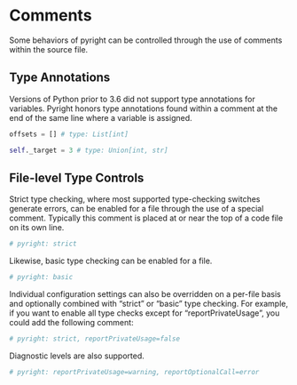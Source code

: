 # Comments

Some behaviors of pyright can be controlled through the use of comments within the source file.

## Type Annotations
Versions of Python prior to 3.6 did not support type annotations for variables. Pyright honors type annotations found within a comment at the end of the same line where a variable is assigned.

```python
offsets = [] # type: List[int]

self._target = 3 # type: Union[int, str]
```

## File-level Type Controls
Strict type checking, where most supported type-checking switches generate errors, can be enabled for a file through the use of a special comment. Typically this comment is placed at or near the top of a code file on its own line.

```python
# pyright: strict
```

Likewise, basic type checking can be enabled for a file.

```python
# pyright: basic
```

Individual configuration settings can also be overridden on a per-file basis and optionally combined with “strict” or “basic” type checking. For example, if you want to enable all type checks except for “reportPrivateUsage”, you could add the following comment:

```python
# pyright: strict, reportPrivateUsage=false
```

Diagnostic levels are also supported.

```python
# pyright: reportPrivateUsage=warning, reportOptionalCall=error
```

